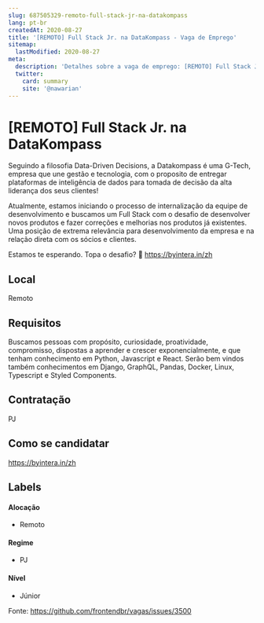 ```yaml
---
slug: 687505329-remoto-full-stack-jr-na-datakompass
lang: pt-br
createdAt: 2020-08-27
title: '[REMOTO] Full Stack Jr. na DataKompass - Vaga de Emprego'
sitemap:
  lastModified: 2020-08-27
meta:
  description: 'Detalhes sobre a vaga de emprego: [REMOTO] Full Stack Jr. na DataKompass'
  twitter:
    card: summary
    site: '@nawarian'
---
```


# [REMOTO] Full Stack Jr. na DataKompass

Seguindo a filosofia Data-Driven Decisions, a Datakompass é uma G-Tech, empresa que une gestão e tecnologia, com o proposito de entregar plataformas de inteligência de dados para tomada de decisão da alta liderança dos seus clientes!

Atualmente, estamos iniciando o processo de internalização da equipe de desenvolvimento e buscamos um Full Stack com o desafio de desenvolver novos produtos e fazer correções e melhorias nos produtos já existentes. Uma posição de extrema relevância para desenvolvimento da empresa e na relação direta com os sócios e clientes.

Estamos te esperando. Topa o desafio? 🙂 
https://byintera.in/zh	

## Local

Remoto

## Requisitos

Buscamos pessoas com propósito, curiosidade, proatividade, compromisso, dispostas a aprender e crescer exponencialmente, e que tenham conhecimento em Python, Javascript e React. Serão bem vindos também conhecimentos em Django, GraphQL, Pandas, Docker, Linux, Typescript e Styled Components.

## Contratação

PJ

## Como se candidatar

https://byintera.in/zh

## Labels

#### Alocação
- Remoto

#### Regime
- PJ

#### Nível
- Júnior


Fonte: https://github.com/frontendbr/vagas/issues/3500